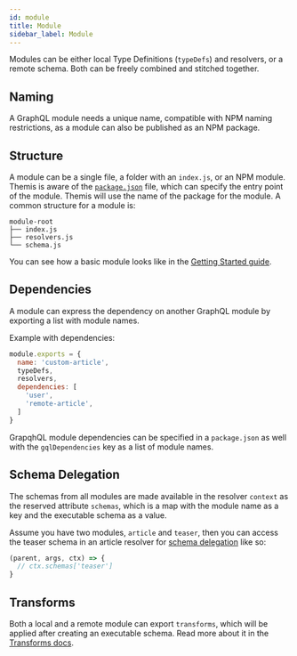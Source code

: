 ```yaml
---
id: module
title: Module
sidebar_label: Module
---
```


Modules can be either local Type Definitions (`typeDefs`) and resolvers, or a remote schema. Both can be freely combined and stitched together.

## Naming
A GraphQL module needs a unique name, compatible with NPM naming restrictions, as a module can also be published as an NPM package. 

## Structure
A module can be a single file, a folder with an `index.js`, or an NPM module. Themis is aware of the [`package.json`](https://docs.npmjs.com/files/package.json) file, which can specify the entry point of the module. Themis will use the name of the package for the module. A common structure for a module is:
```text
module-root
├── index.js
├── resolvers.js
└── schema.js
```
You can see how a basic module looks like in the [Getting Started guide](./getting-started).

## Dependencies
A module can express the dependency on another GraphQL module by exporting a list with module names.

Example with dependencies:
```js
module.exports = {
  name: 'custom-article',
  typeDefs,
  resolvers,
  dependencies: [
    'user',
    'remote-article',
  ]
}
```

GrapqhQL module dependencies can be specified in a `package.json` as well with the `gqlDependencies` key as a list of module names. 

## Schema Delegation
The schemas from all modules are made available in the resolver `context` as the reserved attribute `schemas`, which is a map with the module name as a key and the executable schema as a value.

Assume you have two modules, `article` and `teaser`, then you can access the teaser schema in an article resolver for [schema delegation](https://www.apollographql.com/docs/graphql-tools/schema-delegation.html#delegateToSchema) like so:
```js
(parent, args, ctx) => {
  // ctx.schemas['teaser']
}
```

## Transforms
Both a local and a remote module can export `transforms`, which will be applied after creating an executable schema. Read more about it in the [Transforms docs](./transforms).

